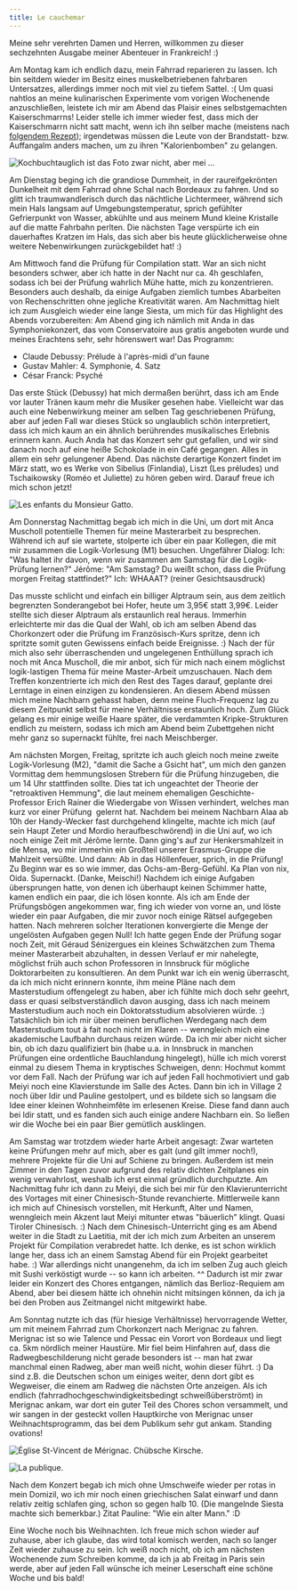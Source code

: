 ```yaml
---
title: Le cauchemar
---
```


Meine sehr verehrten Damen und Herren, willkommen zu dieser sechzehnten Ausgabe meiner Abenteuer in Frankreich! :)

Am Montag kam ich endlich dazu, mein Fahrrad reparieren zu lassen. Ich bin seitdem wieder im Besitz eines muskelbetriebenen fahrbaren Untersatzes, allerdings immer noch mit viel zu tiefem Sattel. :(
Um quasi nahtlos an meine kulinarischen Experimente vom vorigen Wochenende anzuschließen, leistete ich mir am Abend das Plaisir eines selbstgemachten Kaiserschmarrns! Leider stelle ich immer wieder fest, dass mich der Kaiserschmarrn nicht satt macht, wenn ich ihn selber mache (meistens nach [folgendem Rezept](http://rezepte.nit.at/rezepte/kaiserschmarren.html)); irgendetwas müssen die Leute von der Brandstatt- bzw. Auffangalm anders machen, um zu ihren "Kalorienbomben" zu gelangen.

![Kochbuchtauglich ist das Foto zwar nicht, aber mei ...]($media$/Photo2296.jpg)

Am Dienstag beging ich die grandiose Dummheit, in der raureifgekrönten Dunkelheit mit dem Fahrrad ohne Schal nach Bordeaux zu fahren. Und so glitt ich traumwandlerisch durch das nächtliche Lichtermeer, während sich mein Hals langsam auf Umgebungstemperatur, sprich gefühlter Gefrierpunkt von Wasser, abkühlte und aus meinem Mund kleine Kristalle auf die matte Fahrbahn perlten. Die nächsten Tage verspürte ich ein dauerhaftes Kratzen im Hals, das sich aber bis heute glücklicherweise ohne weitere Nebenwirkungen zurückgebildet hat! :)

Am Mittwoch fand die Prüfung für Compilation statt. War an sich nicht besonders schwer, aber ich hatte in der Nacht nur ca. 4h geschlafen, sodass ich bei der Prüfung wahrlich Mühe hatte, mich zu konzentrieren. Besonders auch deshalb, da einige Aufgaben ziemlich tumbes Abarbeiten von Rechenschritten ohne jegliche Kreativität waren.
Am Nachmittag hielt ich zum Ausgleich wieder eine lange Siesta, um mich für das Highlight des Abends vorzubereiten: Am Abend ging ich nämlich mit Anda in das Symphoniekonzert, das vom Conservatoire aus gratis angeboten wurde und meines Erachtens sehr, sehr hörenswert war! Das Programm:


* Claude Debussy: Prélude à l'après-midi d'un faune
* Gustav Mahler: 4. Symphonie, 4. Satz
* César Franck: Psyché


Das erste Stück (Debussy) hat mich dermaßen berührt, dass ich am Ende vor lauter Tränen kaum mehr die Musiker gesehen habe. Vielleicht war das auch eine Nebenwirkung meiner am selben Tag geschriebenen Prüfung, aber auf jeden Fall war dieses Stück so unglaublich schön interpretiert, dass ich mich kaum an ein ähnlich berührendes musikalisches Erlebnis erinnern kann. Auch Anda hat das Konzert sehr gut gefallen, und wir sind danach noch auf eine heiße Schokolade in ein Café gegangen. Alles in allem ein sehr gelungener Abend.
Das nächste derartige Konzert findet im März statt, wo es Werke von Sibelius (Finlandia), Liszt (Les préludes) und Tschaikowsky (Roméo et Juliette) zu hören geben wird. Darauf freue ich mich schon jetzt!

![Les enfants du Monsieur Gatto.]($media$/Photo2302.jpg)

Am Donnerstag Nachmittag begab ich mich in die Uni, um dort mit Anca Muscholl potentielle Themen für meine Masterarbeit zu besprechen. Während ich auf sie wartete, stolperte ich über ein paar Kollegen, die mit mir zusammen die Logik-Vorlesung (M1) besuchen. Ungefährer Dialog:
Ich: "Was haltet ihr davon, wenn wir zusammen am Samstag für die Logik-Prüfung lernen?"
Jérôme: "Am Samstag? Du weißt schon, dass die Prüfung morgen Freitag stattfindet?"
Ich: WHAAAT? (reiner Gesichtsausdruck)

Das musste schlicht und einfach ein billiger Alptraum sein, aus dem zeitlich begrenzten Sonderangebot bei Hofer, heute um 3,95€ statt 3,99€. Leider stellte sich dieser Alptraum als erstaunlich real heraus. Immerhin erleichterte mir das die Qual der Wahl, ob ich am selben Abend das Chorkonzert oder die Prüfung im Französisch-Kurs spritze, denn ich spritzte somit guten Gewissens einfach beide Ereignisse. :)
Nach der für mich also sehr überraschenden und ungelegenen Enthüllung sprach ich noch mit Anca Muscholl, die mir anbot, sich für mich nach einem möglichst logik-lastigen Thema für meine Master-Arbeit umzuschauen. Nach dem Treffen konzentrierte ich mich den Rest des Tages darauf, geplante drei Lerntage in einen einzigen zu kondensieren. An diesem Abend müssen mich meine Nachbarn gehasst haben, denn meine Fluch-Frequenz lag zu diesem Zeitpunkt selbst für meine Verhältnisse erstaunlich hoch. Zum Glück gelang es mir einige weiße Haare später, die verdammten Kripke-Strukturen endlich zu meistern, sodass ich mich am Abend beim Zubettgehen nicht mehr ganz so supernackt fühlte, frei nach Meischberger.

Am nächsten Morgen, Freitag, spritzte ich auch gleich noch meine zweite Logik-Vorlesung (M2), "damit die Sache a Gsicht hat", um mich den ganzen Vormittag dem hemmungslosen Strebern für die Prüfung hinzugeben, die um 14 Uhr stattfinden sollte. Dies tat ich ungeachtet der Theorie der "retroaktiven Hemmung", die laut meinem ehemaligen Geschichte-Professor Erich Rainer die Wiedergabe von Wissen verhindert, welches man kurz vor einer Prüfung  gelernt hat.
Nachdem bei meinem Nachbarn Alaa ab 10h der Handy-Wecker fast durchgehend klingelte, machte ich mich (auf sein Haupt Zeter und Mordio heraufbeschwörend) in die Uni auf, wo ich noch einige Zeit mit Jérôme lernte. Dann ging's auf zur Henkersmahlzeit in die Mensa, wo mir immerhin ein Großteil unserer Erasmus-Gruppe die Mahlzeit versüßte.
Und dann: Ab in das Höllenfeuer, sprich, in die Prüfung! Zu Beginn war es so wie immer, das Ochs-am-Berg-Gefühl. Ka Plan von nix, Oida. Supernackt. (Danke, Meischi!) Nachdem ich einige Aufgaben übersprungen hatte, von denen ich überhaupt keinen Schimmer hatte, kamen endlich ein paar, die ich lösen konnte. Als ich am Ende der Prüfungsbögen angekommen war, fing ich wieder von vorne an, und löste wieder ein paar Aufgaben, die mir zuvor noch einige Rätsel aufgegeben hatten. Nach mehreren solcher Iterationen konvergierte die Menge der ungelösten Aufgaben gegen Null! Ich hatte gegen Ende der Prüfung sogar noch Zeit, mit Géraud Sénizergues ein kleines Schwätzchen zum Thema meiner Masterarbeit abzuhalten, in dessen Verlauf er mir nahelegte, möglichst früh auch schon Professoren in Innsbruck für mögliche Doktorarbeiten zu konsultieren. An dem Punkt war ich ein wenig überrascht, da ich mich nicht erinnern konnte, ihm meine Pläne nach dem Masterstudium offengelegt zu haben, aber ich fühlte mich doch sehr geehrt, dass er quasi selbstverständlich davon ausging, dass ich nach meinem Masterstudium auch noch ein Doktoratsstudium absolvieren würde. :) Tatsächlich bin ich mir über meinen beruflichen Werdegang nach dem Masterstudium tout à fait noch nicht im Klaren -- wenngleich mich eine akademische Laufbahn durchaus reizen würde. Da ich mir aber nicht sicher bin, ob ich dazu qualifiziert bin (habe u.a. in Innsbruck in manchen Prüfungen eine ordentliche Bauchlandung hingelegt), hülle ich mich vorerst einmal zu diesem Thema in kryptisches Schweigen, denn: Hochmut kommt vor dem Fall.
Nach der Prüfung war ich auf jeden Fall hochmotiviert und gab Meiyi noch eine Klavierstunde im Salle des Actes. Dann bin ich in Village 2 noch über Idir und Pauline gestolpert, und es bildete sich so langsam die Idee einer kleinen Wohnheimfête im erlesenen Kreise. Diese fand dann auch bei Idir statt, und es fanden sich auch einige andere Nachbarn ein. So ließen wir die Woche bei ein paar Bier gemütlich ausklingen.

Am Samstag war trotzdem wieder harte Arbeit angesagt: Zwar warteten keine Prüfungen mehr auf mich, aber es galt (und gilt immer noch!), mehrere Projekte für die Uni auf Schiene zu bringen. Außerdem ist mein Zimmer in den Tagen zuvor aufgrund des relativ dichten Zeitplanes ein wenig verwahrlost, weshalb ich erst einmal gründlich durchputzte. Am Nachmittag fuhr ich dann zu Meiyi, die sich bei mir für den Klavierunterricht des Vortages mit einer Chinesisch-Stunde revanchierte. Mittlerweile kann ich mich auf Chinesisch vorstellen, mit Herkunft, Alter und Namen, wenngleich mein Akzent laut Meiyi mitunter etwas "bäuerlich" klingt. Quasi Tiroler Chinesisch. :)
Nach dem Chinesisch-Unterricht ging es am Abend weiter in die Stadt zu Laetitia, mit der ich mich zum Arbeiten an unserem Projekt für Compilation verabredet hatte. Ich denke, es ist schon wirklich lange her, dass ich an einem Samstag Abend für ein Projekt gearbeitet habe. :) War allerdings nicht unangenehm, da ich im selben Zug auch gleich mit Sushi verköstigt wurde -- so kann ich arbeiten. ^^
Dadurch ist mir zwar leider ein Konzert des Chores entgangen, nämlich das Berlioz-Requiem am Abend, aber bei diesem hätte ich ohnehin nicht mitsingen können, da ich ja bei den Proben aus Zeitmangel nicht mitgewirkt habe.

Am Sonntag nutzte ich das (für hiesige Verhältnisse) hervorragende Wetter, um mit meinem Fahrrad zum Chorkonzert nach Merignac zu fahren. Merignac ist so wie Talence und Pessac ein Vorort von Bordeaux und liegt ca. 5km nördlich meiner Haustüre. Mir fiel beim Hinfahren auf, dass die Radwegbeschilderung nicht gerade besonders ist -- man hat zwar manchmal einen Radweg, aber man weiß nicht, wohin dieser führt. :) Da sind z.B. die Deutschen schon um einiges weiter, denn dort gibt es Wegweiser, die einem am Radweg die nächsten Orte anzeigen.
Als ich endlich (fahrradhochgeschwindigkeitsbedingt schweißüberströmt) in Merignac ankam, war dort ein guter Teil des Chores schon versammelt, und wir sangen in der gesteckt vollen Hauptkirche von Merignac unser Weihnachtsprogramm, das bei dem Publikum sehr gut ankam. Standing ovations!

![Église St-Vincent de Mérignac. Chübsche Kirsche.]($media$/Photo2311.jpg)

![La publique.]($media$/Photo2318.jpg)

Nach dem Konzert begab ich mich ohne Umschweife wieder per rotas in mein Domizil, wo ich mir noch einen griechischen Salat einwarf und dann relativ zeitig schlafen ging, schon so gegen halb 10. (Die mangelnde Siesta machte sich bemerkbar.) Zitat Pauline: "Wie ein alter Mann." :D

Eine Woche noch bis Weihnachten. Ich freue mich schon wieder auf zuhause, aber ich glaube, das wird total komisch werden, nach so langer Zeit wieder zuhause zu sein. Ich weiß noch nicht, ob ich am nächsten Wochenende zum Schreiben komme, da ich ja ab Freitag in Paris sein werde, aber auf jeden Fall wünsche ich meiner Leserschaft eine schöne Woche und bis bald!
